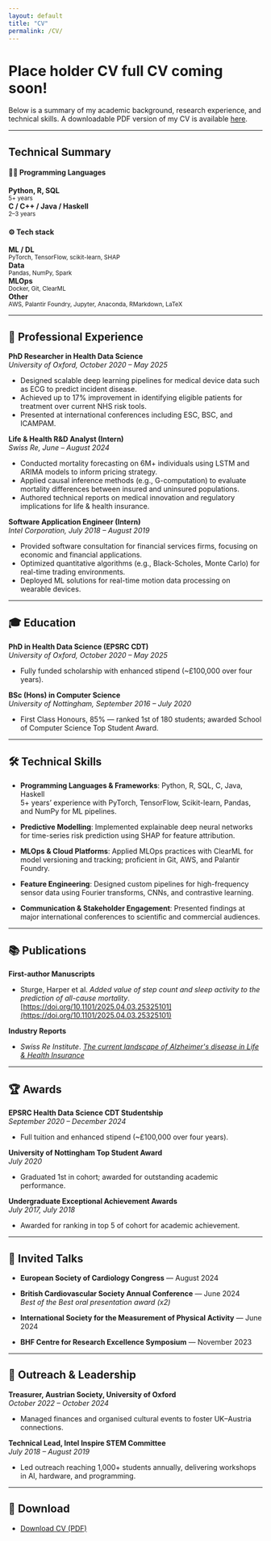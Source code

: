 ```yaml
---
layout: default
title: "CV"
permalink: /CV/
---
```


# Place holder CV full CV coming soon!

Below is a summary of my academic background, research experience, and technical skills. A downloadable PDF version of my CV is available [here](/assets/files/CV.pdf).

---

<div class="cv-section">
<h2>Technical Summary</h2>

<h4>🧑‍💻 Programming Languages</h4>
<div class="row text-center mb-4 cv-tech-summary">
  <div class="col-md-3"><strong>Python, R, SQL</strong><br/><small>5+ years</small></div>
  <div class="col-md-3"><strong>C / C++ / Java / Haskell</strong><br/><small>2–3 years</small></div>
</div>

<h4>⚙️ Tech stack</h4>
<div class="row text-center cv-tech-summary">
  <div class="col-md-3"><strong>ML / DL</strong><br/><small>PyTorch, TensorFlow, scikit-learn, SHAP</small></div>
  <div class="col-md-3"><strong>Data</strong><br/><small>Pandas, NumPy, Spark</small></div>
  <div class="col-md-3"><strong>MLOps</strong><br/><small>Docker, Git, ClearML</small></div>
  <div class="col-md-3"><strong>Other</strong><br/><small>AWS, Palantir Foundry, Jupyter, Anaconda, RMarkdown, LaTeX</small></div>
</div>
</div>

---

<div class="cv-section">

## 💼 Professional Experience

**PhD Researcher in Health Data Science**  
_University of Oxford, October 2020 – May 2025_  
- Designed scalable deep learning pipelines for medical device data such as ECG to predict incident disease.  
- Achieved up to 17% improvement in identifying eligible patients for treatment over current NHS risk tools.  
- Presented at international conferences including ESC, BSC, and ICAMPAM.

**Life & Health R&D Analyst (Intern)**  
_Swiss Re, June – August 2024_  
- Conducted mortality forecasting on 6M+ individuals using LSTM and ARIMA models to inform pricing strategy.  
- Applied causal inference methods (e.g., G-computation) to evaluate mortality differences between insured and uninsured populations.  
- Authored technical reports on medical innovation and regulatory implications for life & health insurance.

**Software Application Engineer (Intern)**  
_Intel Corporation, July 2018 – August 2019_  
- Provided software consultation for financial services firms, focusing on economic and financial applications.  
- Optimized quantitative algorithms (e.g., Black-Scholes, Monte Carlo) for real-time trading environments.  
- Deployed ML solutions for real-time motion data processing on wearable devices.

</div>

---

<div class="cv-section">

## 🎓 Education

**PhD in Health Data Science (EPSRC CDT)**  
_University of Oxford, October 2020 – May 2025_  
- Fully funded scholarship with enhanced stipend (~£100,000 over four years).  

**BSc (Hons) in Computer Science**  
_University of Nottingham, September 2016 – July 2020_  
- First Class Honours, 85% — ranked 1st of 180 students; awarded School of Computer Science Top Student Award.

</div>

---

<div class="cv-section">

## 🛠️ Technical Skills

- **Programming Languages & Frameworks**: Python, R, SQL, C, Java, Haskell  
  5+ years’ experience with PyTorch, TensorFlow, Scikit-learn, Pandas, and NumPy for ML pipelines.

- **Predictive Modelling**: Implemented explainable deep neural networks for time-series risk prediction using SHAP for feature attribution.

- **MLOps & Cloud Platforms**: Applied MLOps practices with ClearML for model versioning and tracking; proficient in Git, AWS, and Palantir Foundry.

- **Feature Engineering**: Designed custom pipelines for high-frequency sensor data using Fourier transforms, CNNs, and contrastive learning.

- **Communication & Stakeholder Engagement**: Presented findings at major international conferences to scientific and commercial audiences.

</div>

---

<div class="cv-section">

## 📚 Publications

**First-author Manuscripts**  
- Sturge, Harper et al. _Added value of step count and sleep activity to the prediction of all-cause mortality_.  
  [https://doi.org/10.1101/2025.04.03.25325101](https://doi.org/10.1101/2025.04.03.25325101)

**Industry Reports**  
- *Swiss Re Institute*. [_The current landscape of Alzheimer's disease in Life & Health Insurance_](https://www.swissre.com/institute/research/topics-and-risk-dialogues/health-and-aging/alzheimers-disease-insurance.html)

</div>

---

<div class="cv-section">

## 🏆 Awards

**EPSRC Health Data Science CDT Studentship**  
_September 2020 – December 2024_  
- Full tuition and enhanced stipend (~£100,000 over four years).

**University of Nottingham Top Student Award**  
_July 2020_  
- Graduated 1st in cohort; awarded for outstanding academic performance.

**Undergraduate Exceptional Achievement Awards**  
_July 2017, July 2018_  
- Awarded for ranking in top 5 of cohort for academic achievement.

</div>

---

<div class="cv-section">

## 🎤 Invited Talks

- **European Society of Cardiology Congress** — August 2024  
- **British Cardiovascular Society Annual Conference** — June 2024  
  _Best of the Best oral presentation award (x2)_

- **International Society for the Measurement of Physical Activity** — June 2024  
- **BHF Centre for Research Excellence Symposium** — November 2023

</div>

---

<div class="cv-section">

## 🤝 Outreach & Leadership

**Treasurer, Austrian Society, University of Oxford**  
_October 2022 – October 2024_  
- Managed finances and organised cultural events to foster UK–Austria connections.

**Technical Lead, Intel Inspire STEM Committee**  
_July 2018 – August 2019_  
- Led outreach reaching 1,000+ students annually, delivering workshops in AI, hardware, and programming.

</div>

---

<div class="cv-section">

## 📄 Download

- [Download CV (PDF)](/assets/files/CV.pdf)

</div>
